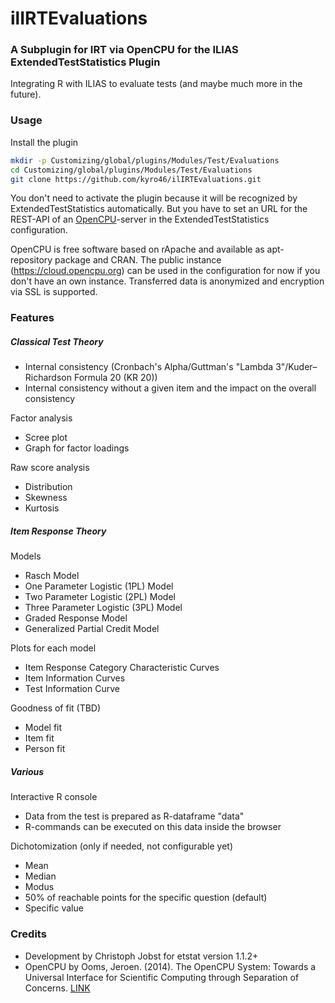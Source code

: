 
# ilIRTEvaluations

### A Subplugin for IRT via OpenCPU for the ILIAS ExtendedTestStatistics Plugin ###

Integrating R  with ILIAS to evaluate tests (and maybe much more in the future).

### Usage ###

Install the plugin

```bash
mkdir -p Customizing/global/plugins/Modules/Test/Evaluations  
cd Customizing/global/plugins/Modules/Test/Evaluations
git clone https://github.com/kyro46/ilIRTEvaluations.git
```

You don't need to activate the plugin because it will be recognized by ExtendedTestStatistics automatically. But you have to set an URL for the REST-API of an [OpenCPU](https://www.opencpu.org/)-server in the ExtendedTestStatistics configuration.

OpenCPU is free software based on rApache and available as apt-repository package and CRAN. The public instance (https://cloud.opencpu.org) can be used in the configuration for now if you don't have an own instance. Transferred data is anonymized and encryption via SSL is supported.

### Features ###

##### Classical Test Theory #####

* Internal consistency (Cronbach's Alpha/Guttman's "Lambda 3"/Kuder–Richardson Formula 20 (KR 20))
* Internal consistency without a given item and the impact on the overall consistency

Factor analysis
* Scree plot
* Graph for factor loadings

Raw score analysis
* Distribution
* Skewness
* Kurtosis

##### Item Response Theory #####

Models
* Rasch Model
* One Parameter Logistic (1PL) Model 
* Two Parameter Logistic (2PL) Model 
* Three Parameter Logistic (3PL) Model
* Graded Response Model
* Generalized Partial Credit Model

Plots for each model
* Item Response Category Characteristic Curves
* Item Information Curves
* Test Information Curve

Goodness of fit (TBD)
* Model fit
* Item fit
* Person fit

##### Various #####

Interactive R console
* Data from the test is prepared as R-dataframe "data"
* R-commands can be executed on this data inside the browser

Dichotomization (only if needed, not configurable yet)
* Mean
* Median
* Modus
* 50% of reachable points for the specific question (default)
* Specific value

### Credits ###
* Development by Christoph Jobst for etstat version 1.1.2+
* OpenCPU by Ooms, Jeroen. (2014). The OpenCPU System: Towards a Universal Interface for Scientific Computing through Separation of Concerns. [LINK](https://arxiv.org/abs/1406.4806)